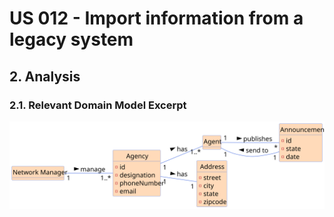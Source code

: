 # US 012 - Import information from a legacy system

## 2. Analysis

### 2.1. Relevant Domain Model Excerpt 

![Domain Model](svg/US019-MD.svg)